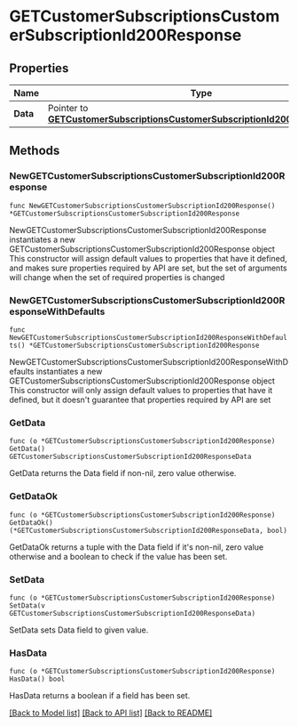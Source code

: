 # GETCustomerSubscriptionsCustomerSubscriptionId200Response

## Properties

Name | Type | Description | Notes
------------ | ------------- | ------------- | -------------
**Data** | Pointer to [**GETCustomerSubscriptionsCustomerSubscriptionId200ResponseData**](GETCustomerSubscriptionsCustomerSubscriptionId200ResponseData.md) |  | [optional] 

## Methods

### NewGETCustomerSubscriptionsCustomerSubscriptionId200Response

`func NewGETCustomerSubscriptionsCustomerSubscriptionId200Response() *GETCustomerSubscriptionsCustomerSubscriptionId200Response`

NewGETCustomerSubscriptionsCustomerSubscriptionId200Response instantiates a new GETCustomerSubscriptionsCustomerSubscriptionId200Response object
This constructor will assign default values to properties that have it defined,
and makes sure properties required by API are set, but the set of arguments
will change when the set of required properties is changed

### NewGETCustomerSubscriptionsCustomerSubscriptionId200ResponseWithDefaults

`func NewGETCustomerSubscriptionsCustomerSubscriptionId200ResponseWithDefaults() *GETCustomerSubscriptionsCustomerSubscriptionId200Response`

NewGETCustomerSubscriptionsCustomerSubscriptionId200ResponseWithDefaults instantiates a new GETCustomerSubscriptionsCustomerSubscriptionId200Response object
This constructor will only assign default values to properties that have it defined,
but it doesn't guarantee that properties required by API are set

### GetData

`func (o *GETCustomerSubscriptionsCustomerSubscriptionId200Response) GetData() GETCustomerSubscriptionsCustomerSubscriptionId200ResponseData`

GetData returns the Data field if non-nil, zero value otherwise.

### GetDataOk

`func (o *GETCustomerSubscriptionsCustomerSubscriptionId200Response) GetDataOk() (*GETCustomerSubscriptionsCustomerSubscriptionId200ResponseData, bool)`

GetDataOk returns a tuple with the Data field if it's non-nil, zero value otherwise
and a boolean to check if the value has been set.

### SetData

`func (o *GETCustomerSubscriptionsCustomerSubscriptionId200Response) SetData(v GETCustomerSubscriptionsCustomerSubscriptionId200ResponseData)`

SetData sets Data field to given value.

### HasData

`func (o *GETCustomerSubscriptionsCustomerSubscriptionId200Response) HasData() bool`

HasData returns a boolean if a field has been set.


[[Back to Model list]](../README.md#documentation-for-models) [[Back to API list]](../README.md#documentation-for-api-endpoints) [[Back to README]](../README.md)


